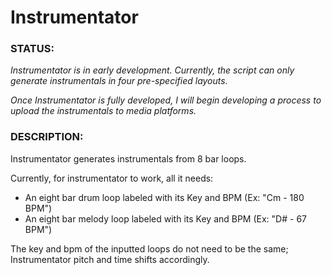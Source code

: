 # Instrumentator

### STATUS:

*Instrumentator is in early development. Currently, the script can only generate instrumentals in four pre-specified layouts.*

*Once Instrumentator is fully developed, I will begin developing a process to upload the instrumentals to media platforms.*

### DESCRIPTION:

Instrumentator generates instrumentals from 8 bar loops.

Currently, for instrumentator to work, all it needs:

- An eight bar drum loop labeled with its Key and BPM (Ex: "Cm - 180 BPM")
- An eight bar melody loop labeled with its Key and BPM (Ex: "D# - 67 BPM")

The key and bpm of the inputted loops do not need to be the same; Instrumentator pitch and time shifts accordingly.
